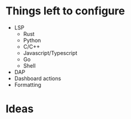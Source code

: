 # Things left to configure
- LSP
  - Rust
  - Python
  - C/C++
  - Javascript/Typescript
  - Go
  - Shell
- DAP
- Dashboard actions
- Formatting

# Ideas


